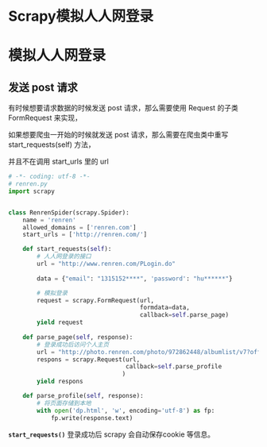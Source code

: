 # Scrapy模拟人人网登录

# 模拟人人网登录

## 发送 post 请求

有时候想要请求数据的时候发送 post 请求，那么需要使用 Request 的子类 FormRequest 来实现，

如果想要爬虫一开始的时候就发送 post 请求，那么需要在爬虫类中重写 start_requests(self) 方法，

并且不在调用 start_urls 里的 url 



```python
# -*- coding: utf-8 -*-
# renren.py
import scrapy


class RenrenSpider(scrapy.Spider):
    name = 'renren'
    allowed_domains = ['renren.com']
    start_urls = ['http://renren.com/']

    def start_requests(self):
        # 人人网登录的接口
        url = "http://www.renren.com/PLogin.do"
        
        data = {"email": "1315152****", 'password': "hu******"}

        # 模拟登录
        request = scrapy.FormRequest(url, 
                                     formdata=data,
                                     callback=self.parse_page)
        yield request
		
    def parse_page(self, response):
        # 登录成功后访问个人主页
        url = "http://photo.renren.com/photo/972862448/albumlist/v7?offset=0&limit=40#"
        respons = scrapy.Request(url, 
                                 callback=self.parse_profile
                                )
        yield respons

    def parse_profile(self, response):
        # 将页面存储到本地
        with open('dp.html', 'w', encoding='utf-8') as fp:
            fp.write(response.text)
```

**`start_requests()`** 登录成功后 scrapy 会自动保存cookie 等信息。